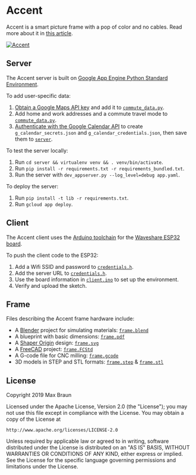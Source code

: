 # Accent

Accent is a smart picture frame with a pop of color and no cables. Read more about it in [this article](https://medium.com/@maxbraun/meet-accent-352cfa95813a).

[![Accent](accent-commute.jpg)](https://medium.com/@maxbraun/meet-accent-352cfa95813a)

## Server

The Accent server is built on [Google App Engine Python Standard Environment](https://cloud.google.com/appengine/docs/standard/python/).

To add user-specific data:
1. [Obtain a Google Maps API key](https://cloud.google.com/maps-platform/#get-started) and add it to [`commute_data.py`](server/commute_data.py#L3).
2. Add home and work addresses and a commute travel mode to [`commute_data.py`](server/commute_data.py#L6).
3. [Authenticate with the Google Calendar API](https://colab.research.google.com/drive/1mcgu_8cxxb-MMDKICr8oy9kFPSFPYlZ7#sandboxMode=true&scrollTo=ThqaE4cyA4R1) to create `g_calendar_secrets.json` and `g_calendar_credentials.json`, then save them to [`server`](server).

To test the server locally:
1. Run `cd server && virtualenv venv && . venv/bin/activate`.
2. Run `pip install -r requirements.txt -r requirements_bundled.txt`.
3. Run the server with `dev_appserver.py --log_level=debug app.yaml`.

To deploy the server:
1. Run `pip install -t lib -r requirements.txt`.
2. Run `gcloud app deploy`.

## Client

The Accent client uses the [Arduino toolchain](https://www.arduino.cc/en/Main/Software) for the [Waveshare ESP32 board](https://www.waveshare.com/wiki/E-Paper_ESP32_Driver_Board).

To push the client code to the ESP32:
1. Add a Wifi SSID and password to [`credentials.h`](client/credentials.h#L36).
2. Add the server URL to [`credentials.h`](client/credentials.h#L46).
3. Use the board information in [`client.ino`](client/client.ino#L9) to set up the environment.
4. Verify and upload the sketch.

## Frame

Files describing the Accent frame hardware include:
- A [Blender](https://www.blender.org/) project for simulating materials: [`frame.blend`](frame/frame.blend)
- A blueprint with basic dimensions: [`frame.pdf`](frame/frame.pdf)
- A [Shaper Origin](https://www.shapertools.com/) design: [`frame.svg`](frame/frame.svg)
- A [FreeCAD](https://www.freecadweb.org/) project: [`frame.FCStd`](frame/frame.FCStd)
- A G-code file for CNC milling: [`frame.gcode`](frame/frame.gcode)
- 3D models in STEP and STL formats: [`frame.step`](frame/frame.step) & [`frame.stl`](frame/frame.stl)

## License

Copyright 2019 Max Braun

Licensed under the Apache License, Version 2.0 (the "License");
you may not use this file except in compliance with the License.
You may obtain a copy of the License at

    http://www.apache.org/licenses/LICENSE-2.0

Unless required by applicable law or agreed to in writing, software
distributed under the License is distributed on an "AS IS" BASIS,
WITHOUT WARRANTIES OR CONDITIONS OF ANY KIND, either express or implied.
See the License for the specific language governing permissions and
limitations under the License.
